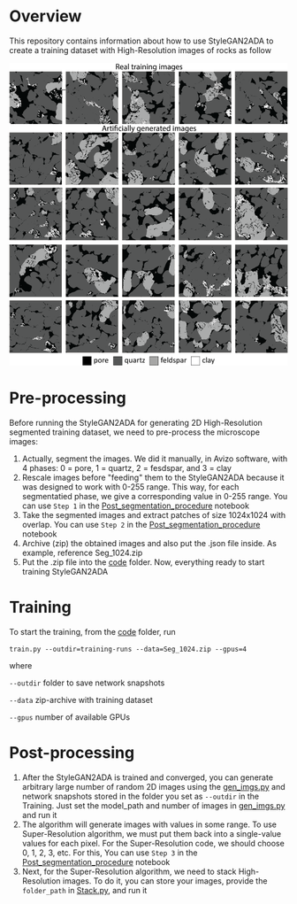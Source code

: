 # Overview  

This repository contains information about how to use StyleGAN2ADA to create a training dataset with High-Resolution images of rocks as follow  

![Super-Resolution results for Berea sandstone](GitHub_images/image.png)

# Pre-processing  

Before running the StyleGAN2ADA for generating 2D High-Resolution segmented training dataset, we need to pre-process the microscope images:  

1. Actually, segment the images. We did it manually, in Avizo software, with 4 phases: 0 = pore, 1 = quartz, 2 = fesdspar, and 3 = clay
2. Rescale images before "feeding" them to the StyleGAN2ADA because it was designed to work with 0-255 range. This way, for each segmentatied phase, we give a corresponding value in 0-255 range. You can use ```Step 1``` in the [Post_segmentation_procedure](Post_segmentation_procedure.ipynb) notebook
3. Take the segmented images and extract patches of size 1024x1024 with overlap. You can use ```Step 2``` in the [Post_segmentation_procedure](Post_segmentation_procedure.ipynb) notebook
4. Archive (zip) the obtained images and also put the .json file inside. As example, reference Seg_1024.zip
5. Put the .zip file into the [code](stylegan2-ada-pytorch-main) folder. Now, everything ready to start training StyleGAN2ADA

# Training  

To start the training, from the [code](stylegan2-ada-pytorch-main) folder, run
```
train.py --outdir=training-runs --data=Seg_1024.zip --gpus=4
```
where  

```--outdir``` folder to save network snapshots  

```--data``` zip-archive with training dataset  

```--gpus``` number of available GPUs  

# Post-processing  

1. After the StyleGAN2ADA is trained and converged, you can generate arbitrary large number of random 2D images using the [gen_imgs.py](gen_imgs.py) and network snapshots stored in the folder you set as ```--outdir``` in the Training. Just set the model_path and number of images in [gen_imgs.py](gen_imgs.py) and run it
2. The algorithm will generate images with values in some range. To use Super-Resolution algorithm, we must put them back into a single-value values for each pixel. For the Super-Resolution code, we should choose 0, 1, 2, 3, etc. For this, You can use ```Step 3``` in the [Post_segmentation_procedure](Post_segmentation_procedure.ipynb) notebook
3. Next, for the Super-Resolution algorithm, we need to stack High-Resolution images. To do it, you can store your images, provide the ```folder_path``` in [Stack.py](Stack.py), and run it




